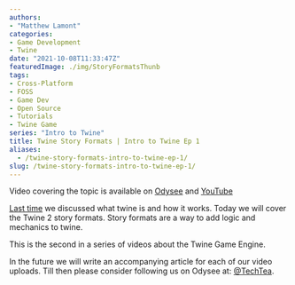 ```yaml
---
authors: 
- "Matthew Lamont"
categories:
- Game Development
- Twine
date: "2021-10-08T11:33:47Z"
featuredImage: ./img/StoryFormatsThunb
tags:
- Cross-Platform
- FOSS
- Game Dev
- Open Source
- Tutorials
- Twine Game
series: "Intro to Twine"
title: Twine Story Formats | Intro to Twine Ep 1
aliases:
  - /twine-story-formats-intro-to-twine-ep-1/
slug: /twine-story-formats-intro-to-twine-ep-1/
---
```


Video covering the topic is available on [Odysee](https://odysee.com/$/embed/TwineTutotialEP1/5f858496c011d1f89a025c265abad1867d6b01da?r=GQy7ehkBjb8ALbSkfEZU5jPc4S785Nch) and [YouTube](https://www.youtube.com/watch?v=nbFdzPjc4Uk)

[Last time](https://www.blog.mattlamont.com/twine-a-game-engine-for-interactive-fiction/) we discussed what twine is and how it works. Today we will cover the Twine 2 story formats. Story formats are a way to add logic and mechanics to twine.

This is the second in a series of videos about the Twine Game Engine.

In the future we will write an accompanying article for each of our video uploads. Till then please consider following us on Odysee at: [@TechTea](https://odysee.com/$/invite/@TechTea:2).
